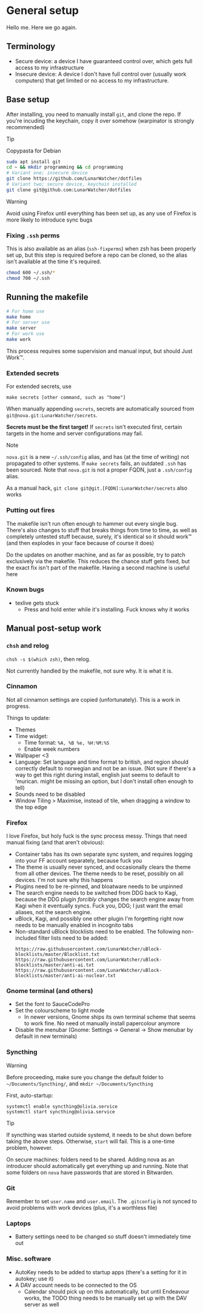 # General setup

Hello me. Here we go again.

## Terminology

* Secure device: a device I have guaranteed control over, which gets full access to my infrastructure
* Insecure device: A device I don't have full control over (usually work computers) that get limited or no access to my infrastructure.

## Base setup

After installing, you need to manually install `git`, and clone the repo. If you're incuding the keychain, copy it over somehow (warpinator is strongly recommended)

> [!TIP]
> Copypasta for Debian
> ```bash
> sudo apt install git
> cd ~ && mkdir programming && cd programming
> # Variant one; insecure device
> git clone https://github.com/LunarWatcher/dotfiles
> # Variant two; secure device, keychain installed
> git clone git@github.com:LunarWatcher/dotfiles
> ```


> [!WARNING]
> Avoid using Firefox until everything has been set up, as any use of Firefox is more likely to introduce sync bugs

### Fixing `.ssh` perms

This is also available as an alias (`ssh-fixperms`) when zsh has been properly set up, but this step is required before a repo can be cloned, so the alias isn't available at the time it's required.

```bash
chmod 600 ~/.ssh/*
chmod 700 ~/.ssh
```

## Running the makefile

```bash
# For home use
make home
# For server use
make server
# For work use
make work
```

This process requires some supervision and manual input, but should Just Work:tm:.

### Extended secrets

For extended secrets, use
```
make secrets [other command, such as "home"]
```

When manually appending `secrets`, secrets are automatically sourced from `git@nova.git:LunarWatcher/secrets`.

**Secrets must be the first target!** If `secrets` isn't executed first, certain targets in the home and server configurations may fail.

> [!NOTE]
>
> `nova.git` is a new `~/.ssh/config` alias, and has (at the time of writing) not propagated to other systems. If `make secrets` fails, an outdated `.ssh` has been sourced. Note that `nova.git` is not a proper FQDN, just a `.ssh/config` alias.
>
> As a manual hack, `git clone git@git.[FQDN]:LunarWatcher/secrets` also works

### Putting out fires

The makefile isn't run often enough to hammer out every single bug. There's also changes to stuff that breaks things from time to time, as well as completely untested stuff because, surely, it's identical so it should work:tm: (and then explodes in your face because of course it does)

Do the updates on another machine, and as far as possible, try to patch exclusively via the makefile. This reduces the chance stuff gets fixed, but the exact fix isn't part of the makefile. Having a second machine is useful here

### Known bugs

* texlive gets stuck
    * Press and hold enter while it's installing. Fuck knows why it works

## Manual post-setup work

### `chsh` and relog

`chsh -s $(which zsh)`, then relog. 

Not currently handled by the makefile, not sure why. It is what it is.

### Cinnamon

Not all cinnamon settings are copied (unfortunately). This is a work in progress.

Things to update:

* Themes
* Time widget:
    * Time format: `%A, %B %e, %H:%M:%S`
    * Enable week numbers
* Wallpaper &lt;3
* Language: Set language and time format to british, and region should correctly default to norwegian and not be an issue. (Not sure if there's a way to get this right during install, english just seems to default to 'murican. might be missing an option, but I don't install often enough to tell)
* Sounds need to be disabled 
* Window  Tiling > Maximise, instead of tile, when dragging a window to the top edge

### Firefox

I love Firefox, but holy fuck is the sync process messy. Things that need manual fixing (and that aren't obvious):

* Container tabs has its own separate sync system, and requires logging into your FF account separately, because fuck you
* The theme is usually never synced, and occasionally clears the theme from all other devices. The theme needs to be reset, possibly on all devices. I'm not sure why this happens
* Plugins need to be re-pinned, and bloatware needs to be unpinned
* The search engine needs to be switched from DDG back to Kagi, because the DDG plugin *forcibly* changes the search engine away from Kagi when it eventually syncs. Fuck you, DDG; I just want the email aliases, not the search engine.
* uBlock, Kagi, and possibly one other plugin I'm forgetting right now needs to be manually enabled in incognito tabs
* Non-standard uBlock blocklists need to be enabled. The following non-included filter lists need to be added:
    ```
    https://raw.githubusercontent.com/LunarWatcher/uBlock-blocklists/master/Blocklist.txt
    https://raw.githubusercontent.com/LunarWatcher/uBlock-blocklists/master/anti-ai.txt
    https://raw.githubusercontent.com/LunarWatcher/uBlock-blocklists/master/anti-ai-nuclear.txt
    ```

### Gnome terminal (and others)

* Set the font to SauceCodePro
* Set the colourscheme to light mode
    * In newer versions, Gnome ships its own terminal scheme that seems to work fine. No need ot manually install papercolour anymore
* Disable the menubar (Gnome: Settings -> General -> Show menubar by default in new terminals)

### Syncthing

> [!WARNING]
> Before proceeding, make sure you change the default folder to `~/Documents/Syncthing/`, and `mkdir ~/Documents/Syncthing`

First, auto-startup:
```
systemctl enable syncthing@olivia.service
systemctl start syncthing@olivia.service
```

> [!TIP]
>
> If syncthing was started outside systemd, it needs to be shut down before taking the above steps. Otherwise, `start` will fail. This is a one-time problem, however.

On secure machines: folders need to be shared. Adding nova as an introducer should automatically get everything up and running. Note that some folders on `nova` have passwords that are stored in Bitwarden.

### Git 

Remember to set `user.name` and `user.email`. The `.gitconfig` is not synced to avoid problems with work devices (plus, it's a worthless file)

### Laptops

* Battery settings need to be changed so stuff doesn't immediately time out

### Misc. software

* AutoKey needs to be added to startup apps (there's a setting for it in autokey; use it)
* A DAV account needs to be connected to the OS
    * Calendar should pick up on this automatically, but until Endeavour works, the TODO thing needs to be manually set up with the DAV server as well
